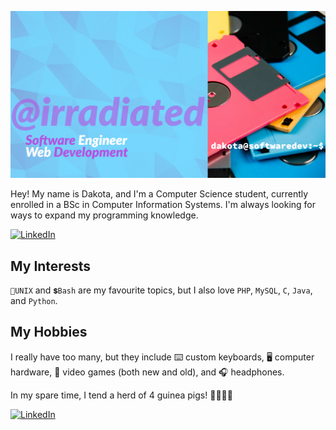 
![banner](./ghprofilev3.png)

Hey! My name is Dakota, and I'm a Computer Science student, currently enrolled in a BSc in Computer Information Systems. I'm always looking for ways to expand my programming knowledge.

[![LinkedIn](https://img.shields.io/badge/LinkedIn-0077B5?style=for-the-badge&logo=linkedin&logoColor=white)](https://www.linkedin.com/in/dakota-flath/)


## My Interests

`🐧UNIX` and `💲Bash` are my favourite topics, but I also love `PHP`, `MySQL`, `C`, `Java`, and `Python`.

## My Hobbies

I really have too many, but they include ⌨️ custom keyboards, 
🖥️ computer hardware, 👾 video games (both new and old), and 
🎧 headphones.

In my spare time, I tend a herd of 4 guinea pigs! 🐹🐹🐹🐹

[![LinkedIn](https://img.shields.io/badge/Steam-000000?style=for-the-badge&logo=steam&logoColor=white)](https://steamcommunity.com/id/meowacat/)

